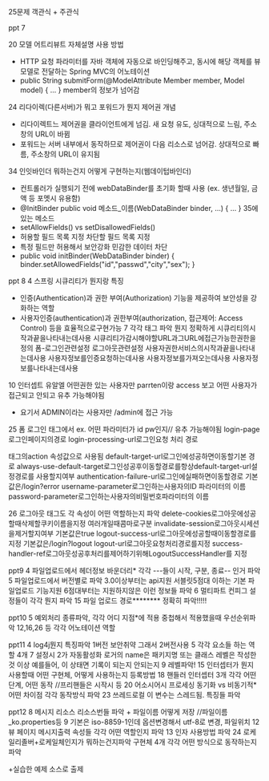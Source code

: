 25문제
객관식 + 주관식

ppt 7 

20 모델 어트리뷰트 자체설명 사용 방법
-  HTTP 요청 파라미터를 자바 객체에 자동으로 바인딩해주고, 동시에 해당 객체를 뷰 모델로 전달하는 Spring MVC의 어노테이션
-  public String submitForm(@ModelAttribute Member member, Model model) { ... } member의 정보가 넘어감
  
24 리다이렉(다른서버)가 뭐고 포워드가 뭔지  제어권 개념
- 리다이렉트느 제어권을 클라이언트에게 넘김. 새 요청 유도, 싱대적으로 느림, 주소창의 URL이 바뀜
- 포워드는 서버 내부에서 동작하므로 제어권이 다음 리소스로 넘어감. 상대적으로 빠름, 주소창의 URL이 유지됨

34 인잇바인더 뭐하는건지 어떻게 구현하는지(웹데이텁바인더)
- 컨트롤러가 실행되기 전에 webDataBinder를 초기화 할때 사용 (ex. 생년월일, 금액 등 포멧시 유용함)
- @InitBinder
 public void 메소드_이름(WebDataBinder binder, ...) {
 ...
 }
35에 있는 메소드
- setAllowFields() vs setDisallowedFields()
- 허용할 필드 목록 지정    차단할 필드 목록 지정
- 특정 필드만 허용해서 보안강화  민감한 데이터 차단
-  public void initBinder(WebDataBinder binder) {
 binder.setAllowedFields("id","passwd","city","sex");
 }

ppt 8
4 스프링 시큐리티가 뭔지랑 특징
-  인증(Authentication)과 권한 부여(Authorization) 기능을 제공하여 보안성을 강화하는 역할
-  사용자인증(authentication)과 권한부여(authorization, 접근제어: Access Control) 등을 효율적으로구현가능
7 각각 태그 파악 뭔지 정확하게
<http> 시큐리티의시작과끝을나타내는데사용
<intercept-url> 시큐리티가감시해야할URL과그URL에접근가능한권한을정의
<form-login> 폼-로그인관련설정
<logout> 로그아웃관련설정
<authentication-manager> 사용자권한서비스의시작과끝을나타내는데사용
<authentication-provider> 사용자정보를인증요청하는데사용
<user-service> 사용자정보를가져오는데사용
<user> 사용자정보를나타내는데사용

10 인터셉트 유알엘 어떤권한 있는 사용자만 parrten이랑 access 보고 어떤 사용자가 접근되고 안되고 유추 가능해야됨
- <intercept-url pattern="/admin/**" access="hasRole('ADMIN')" /> 요기서 ADMIN이라는 사용자만 /admin에 접근 가능

25 폼 로그인 태그에서 ex. 어떤 파라미터가 id pw인지// 유추 가능해야됨
login-page로그인페이지의경로
login-processing-url로그인요청 처리 경로
<form> 태그의action 속성값으로 사용됨
default-target-url로그인에성공하면이동할기본 경로
always-use-default-target로그인성공후이동할경로를항상default-target-url설정경로를 사용할지여부
authentication-failure-url로그인에실패하면이동할경로 기본값은/login?error
 username-parameter로그인하는사용자의ID 파라미터의 이름
password-parameter로그인하는사용자의비밀번호파라미터의 이름
  
26 로그아웃 태그도 각 속성이 어떤 역할하는지 파악
delete-cookies로그아웃에성공할때삭제할쿠키이름을지정 여러개일때콤마로구분
invalidate-session로그아웃시세션을제거할지여부 기본값은true
 logout-success-url로그아웃에성공할때이동할경로를지정 기본값은/login?logout
 logout-url로그아웃요청처리경로를지정 success-handler-ref로그아웃성공후처리를제어하기위해LogoutSuccessHandler를 지정

ppt9
4 파일업로드에서 헤더정보 바운더리*  각각 ---들이 시작, 구분, 종료-- 인거 파악
5 파일업로드에서 버전별로 파악 3.0이상부터는 api지원 서블릿5점대 이하는 기본 파일업로드 기능지원 6점대부터는 지원하지않은 이런 정보들 파악
6 멀티파트 컨피그 설정들이 각각 뭔지 파악
15 파일 업로드 경로******** 정확히 파악!!!!!

ppt10
5 예외처리 종류파악, 각각 어디 지점*에 적용 중첩해서 적용했을때 우선순위파악
12,16,26 등  각각 어노테이션 역할 

ppt11
4 log4j뭔지 특징파악 1버전 보안취약 그래서 2버전사용 
5 각각 요소들 하는 역할 4개
7 설정시 2가 자동활성화 로거의 name은 패키지명 또는 클래스 레벨은 작성한것 이상 예를들어, 이 상태면 기록이 되는지 안되는지
9 레벨파악!
15 인터셉터가 뭔지 사용할때 어떤 구현체, 어떻게 사용하는지 등록방법
18 핸들러 인터셉터 3개 각각 어떤 단계, 어떤 동작 //프리핸들은 시작시 등
20 어소시어시 프로세싱 동기화 vs 비동기적* 어떤 차이점 각각 동작방식 파악 
23 쓰레드로컬 이 변수는 스레드됨. 특징들 파악

ppt12
8 메시지 리소스 리소스번들 파악 + 파일이름 어떻게 저장 //파일이름_ko.properties등
9 기본은 iso-8859-1인데 옵션변경해서 utf-8로 변경, 파일위치
12 뷰 페이지 메시지출력 속성들 각각 어떤 역할인지 파악
13 인자 사용방법 파악
24 로케일리졸버+로케일체인지가 뭐하는건지파악 구현체 4개 각각 어떤 방식으로 동작하는지 파악



+실습한 예제 소스로 출제
